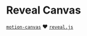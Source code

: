 # Reveal Canvas
[`motion-canvas`](https://github.com/motion-canvas/motion-canvas) :heart: [`reveal.js`](https://revealjs.com/)